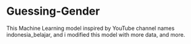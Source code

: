 # Guessing-Gender
This Machine Learning model inspired by YouTube channel names indonesia_belajar, and i modified this model with more data, and more.
